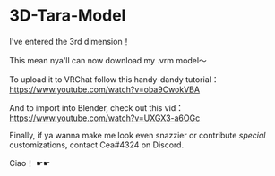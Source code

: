 # 3D-Tara-Model
I've entered the 3rd dimension！

This mean nya'll can now download my .vrm model～

To upload it to VRChat follow this handy-dandy tutorial：
https://www.youtube.com/watch?v=oba9CwokVBA

And to import into Blender, check out this vid：
https://www.youtube.com/watch?v=UXGX3-a6OGc

Finally, if ya wanna make me look even snazzier or contribute _special_ customizations, contact Cea#4324 on Discord.

Ciao！ ☛☛
